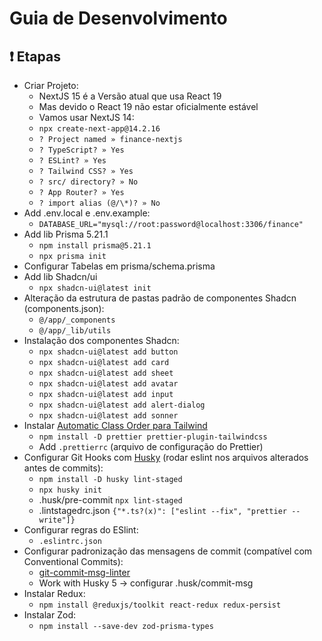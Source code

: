 # Guia de Desenvolvimento

## ❗ Etapas

- Criar Projeto:
  - NextJS 15 é a Versão atual que usa React 19
  - Mas devido o React 19 não estar oficialmente estável
  - Vamos usar NextJS 14:    
  - `npx create-next-app@14.2.16`
  - `? Project named » finance-nextjs`
  - `? TypeScript? » Yes`
  - `? ESLint? » Yes`
  - `? Tailwind CSS? » Yes`
  - `? src/ directory? » No`
  - `? App Router? » Yes`
  - `? import alias (@/\*)? » No`
- Add .env.local e .env.example:
  - `DATABASE_URL="mysql://root:password@localhost:3306/finance"`
- Add lib Prisma 5.21.1
  - `npm install prisma@5.21.1`
  - `npx prisma init`
- Configurar Tabelas em prisma/schema.prisma
- Add lib Shadcn/ui
  - `npx shadcn-ui@latest init`
- Alteração da estrutura de pastas padrão de componentes Shadcn (components.json):
  - `@/app/_components`
  - `@/app/_lib/utils`
- Instalação dos componentes Shadcn:
  - `npx shadcn-ui@latest add button`
  - `npx shadcn-ui@latest add card`
  - `npx shadcn-ui@latest add sheet`
  - `npx shadcn-ui@latest add avatar`
  - `npx shadcn-ui@latest add input`
  - `npx shadcn-ui@latest add alert-dialog`
  - `npx shadcn-ui@latest add sonner`
- Instalar [Automatic Class Order para Tailwind](https://tailwindcss.com/blog/automatic-class-sorting-with-prettier)
  - `npm install -D prettier prettier-plugin-tailwindcss`
  - Add `.prettierrc` (arquivo de configuração do Prettier)
- Configurar Git Hooks com [Husky](https://www.npmjs.com/package/husky) (rodar eslint nos arquivos alterados antes de commits):
  - `npm install -D husky lint-staged`
  - `npx husky init`
  - .husk/pre-commit `npx lint-staged`
  - .lintstagedrc.json `{"*.ts?(x)": ["eslint --fix", "prettier --write"]}`
- Configurar regras do ESlint:
  - `.eslintrc.json`
- Configurar padronização das mensagens de commit (compatível com Conventional Commits):
  - [git-commit-msg-linter](https://www.npmjs.com/package/git-commit-msg-linter)
  - Work with Husky 5 -> configurar .husk/commit-msg
- Instalar Redux:
  - `npm install @reduxjs/toolkit react-redux redux-persist`
- Instalar Zod:
  - `npm install --save-dev zod-prisma-types`
